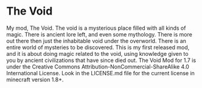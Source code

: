 The Void
========

My mod, The Void.
The void is a mysterious place filled with all kinds of magic. There is ancient lore left, and even some mythology.  There is more out there then just the inhabitable void under the overworld. There is an entire world of mysteries to be discovered.
This is my first released mod, and it is about doing magic related to the void, using knowledge given to you by ancient civilizations that have since died out.
The Void Mod for 1.7 is under the Creative Commons Attribution-NonCommercial-ShareAlike 4.0 International License. Look in the LICENSE.md file for the current license in minecraft version 1.8+.